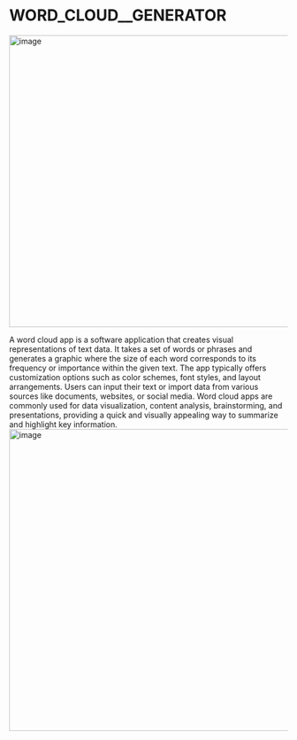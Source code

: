 # WORD_CLOUD__GENERATOR
<img width="527" alt="image" src="https://github.com/SONERIKHI/WORD_CLOUD__GENERATOR/assets/112720079/685d2d85-b56d-41d4-8f09-f8235ae208db">

A word cloud app is a software application that creates visual representations of text data. It takes a set of words or phrases and generates a graphic where the size of each word corresponds to its frequency or importance within the given text. The app typically offers customization options such as color schemes, font styles, and layout arrangements. Users can input their text or import data from various sources like documents, websites, or social media. Word cloud apps are commonly used for data visualization, content analysis, brainstorming, and presentations, providing a quick and visually appealing way to summarize and highlight key information.
<img width="545" alt="image" src="https://github.com/SONERIKHI/WORD_CLOUD__GENERATOR/assets/112720079/8977e209-053d-487c-8cb9-53a3a94ba7b1">
